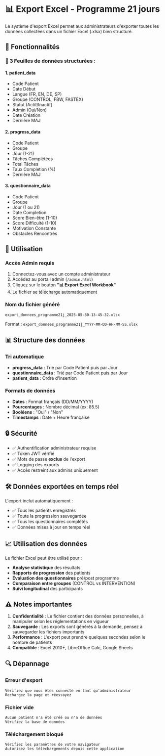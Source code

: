 # 📊 Export Excel - Programme 21 jours

Le système d'export Excel permet aux administrateurs d'exporter toutes les données collectées dans un fichier Excel (.xlsx) bien structuré.

## 🚀 Fonctionnalités

### 📝 **3 Feuilles de données structurées :**

#### 1. **patient_data**
- Code Patient
- Date Début
- Langue (FR, EN, DE, SP)
- Groupe (CONTROL, FBW, FASTEX)
- Statut (Actif/Inactif)
- Admin (Oui/Non)
- Date Création
- Dernière MAJ

#### 2. **progress_data**
- Code Patient
- Groupe
- Jour (1-21)
- Tâches Complétées
- Total Tâches
- Taux Completion (%)
- Dernière MAJ

#### 3. **questionnaire_data**
- Code Patient
- Groupe
- Jour (1 ou 21)
- Date Completion
- Score Bien-être (1-10)
- Score Difficulté (1-10)
- Motivation Constante
- Obstacles Rencontrés

## 🔧 **Utilisation**

### **Accès Admin requis**
1. Connectez-vous avec un compte administrateur
2. Accédez au portail admin (`/admin.html`)
3. Cliquez sur le bouton **"📊 Export Excel Workbook"**
4. Le fichier se télécharge automatiquement

### **Nom du fichier généré**
```
export_donnees_programme21j_2025-05-30-13-45-32.xlsx
```
Format : `export_donnees_programme21j_YYYY-MM-DD-HH-MM-SS.xlsx`

## 📊 **Structure des données**

### **Tri automatique**
- **progress_data** : Trié par Code Patient puis par Jour
- **questionnaire_data** : Trié par Code Patient puis par Jour
- **patient_data** : Ordre d'insertion

### **Formats de données**
- **Dates** : Format français (DD/MM/YYYY)
- **Pourcentages** : Nombre décimal (ex: 85.5)
- **Booléens** : "Oui" / "Non"
- **Timestamps** : Date + Heure française

## 🔒 **Sécurité**

- ✅ Authentification administrateur requise
- ✅ Token JWT vérifié
- ✅ Mots de passe **exclus** de l'export
- ✅ Logging des exports
- ✅ Accès restreint aux admins uniquement

## 🛠️ **Données exportées en temps réel**

L'export inclut automatiquement :
- ✅ Tous les patients enregistrés
- ✅ Toute la progression sauvegardée
- ✅ Tous les questionnaires complétés
- ✅ Données mises à jour en temps réel

## 📈 **Utilisation des données**

Le fichier Excel peut être utilisé pour :
- **Analyse statistique** des résultats
- **Rapports de progression** des patients
- **Évaluation des questionnaires** pré/post programme
- **Comparaison entre groupes** (CONTROL vs INTERVENTION)
- **Suivi longitudinal** des participants

## ⚠️ **Notes importantes**

1. **Confidentialité** : Le fichier contient des données personnelles, à manipuler selon les réglementations en vigueur
2. **Sauvegarde** : Les exports sont générés à la demande, pensez à sauvegarder les fichiers importants
3. **Performance** : L'export peut prendre quelques secondes selon le nombre de patients
4. **Compatible** : Excel 2010+, LibreOffice Calc, Google Sheets

## 🔍 **Dépannage**

### **Erreur d'export**
```
Vérifiez que vous êtes connecté en tant qu'administrateur
Rechargez la page et réessayez
```

### **Fichier vide**
```
Aucun patient n'a été créé ou n'a de données
Vérifiez la base de données
```

### **Téléchargement bloqué**
```
Vérifiez les paramètres de votre navigateur
Autorisez les téléchargements depuis cette application
``` 